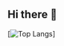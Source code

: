 ## Hi there 👋

[![Top Langs](https://github-readme-stats.vercel.app/api/top-langs/?username=yannikmaassen&langs_count=7&hide=blade)]
